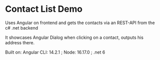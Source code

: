 
# Contact List Demo
Uses Angular on frontend and gets the contacts via an REST-API from the c# .net backend

It showcases Angular Dialog when clicking on a contact, outputs his address there.

Built on: Angular CLI: 14.2.1 ; Node: 16.17.0 ; .net 6
